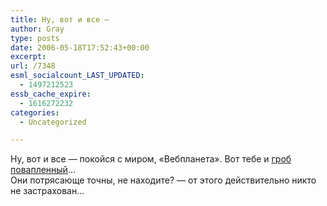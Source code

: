```yaml
---
title: Ну, вот и все —
author: Gray
type: posts
date: 2006-05-18T17:52:43+00:00
excerpt:
url: /7348
esml_socialcount_LAST_UPDATED:
  - 1497212523
essb_cache_expire:
  - 1616272232
categories:
  - Uncategorized

---
```








Ну, вот и все &#8212; покойся с миром, &#171;Вебпланета&#187;. Вот тебе и <a href="http://www.webplanet.ru/news/telecom/2006/5/18/masterhost_ost.html" target="_blank">гроб повапленный</a>&#8230;  
Они потрясающе точны, не находите? &#8212; от этого действительно никто не застрахован&#8230;